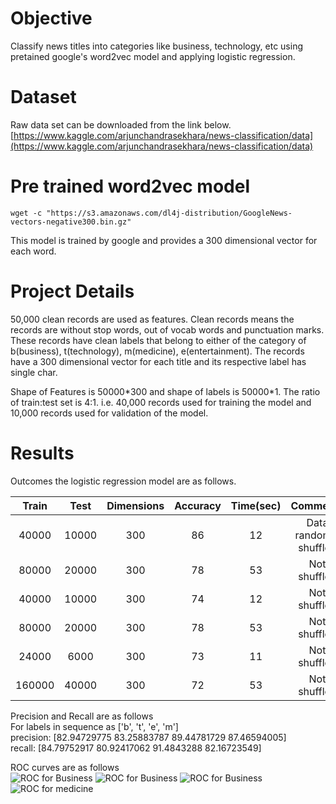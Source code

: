 # Objective
Classify news titles into categories like business, technology, etc using pretained google's word2vec model and applying logistic regression.

# Dataset

Raw data set can be downloaded from the link below. <br>
[https://www.kaggle.com/arjunchandrasekhara/news-classification/data](https://www.kaggle.com/arjunchandrasekhara/news-classification/data)

# Pre trained word2vec model

```
wget -c "https://s3.amazonaws.com/dl4j-distribution/GoogleNews-vectors-negative300.bin.gz"
```

This model is trained by google and provides a 300 dimensional vector for each word.

# Project Details

50,000 clean records are used as features. Clean records means the records are without stop words, out of vocab words and punctuation marks. These records have clean labels that belong to either of the category of b(business), t(technology), m(medicine), e(entertainment).
The records have a 300 dimensional vector for each title and its respective label has single char.

Shape of Features is 50000\*300 and shape of labels is 50000\*1.
The ratio of train:test set is 4:1. i.e. 40,000 records used for training the model and 10,000 records used for validation of the model.

# Results
Outcomes the logistic regression model are as follows. <br>

| Train  | Test  | Dimensions | Accuracy | Time(sec) |        Comments        |
| :----: | :---: | :--------: | :------: | :-------: | :--------------------: |
| 40000  | 10000 |    300     |    86    |    12     | Data randomly shuffled |
| 80000  | 20000 |    300     |    78    |    53     |      Not shuffled      |
| 40000  | 10000 |    300     |    74    |    12     |      Not shuffled      |
| 80000  | 20000 |    300     |    78    |    53     |      Not shuffled      |
| 24000  | 6000  |    300     |    73    |    11     |      Not shuffled      |
| 160000 | 40000 |    300     |    72    |    53     |      Not shuffled      |

Precision and Recall are as follows <br>
For labels in sequence as ['b', 't', 'e', 'm']<br>
precision: [82.94729775 83.25883787 89.44781729 87.46594005]<br>
recall: [84.79752917 80.92417062 91.4843288  82.16723549]<br>

ROC curves are as follows<br>
![ROC for Business]('./ROC/business.png')
![ROC for Business]('./ROC/technology.png')
![ROC for Business]('./ROC/entertainment.png')
![ROC for medicine]('./ROC/medicine.png')